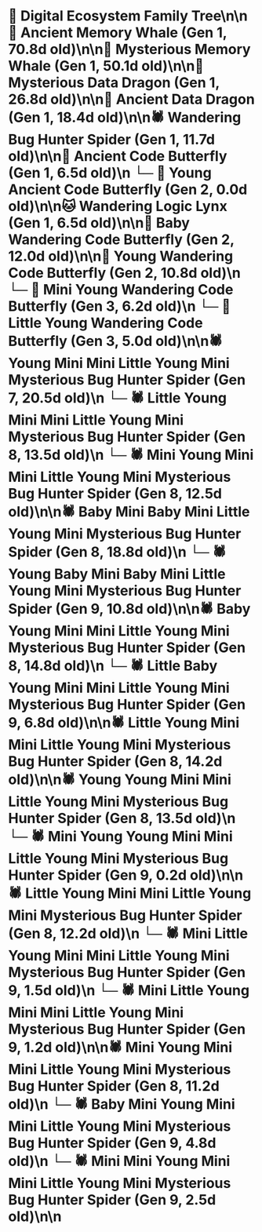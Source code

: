 # 🌳 Digital Ecosystem Family Tree\n\n🐋 Ancient Memory Whale (Gen 1, 70.8d old)\n\n🐋 Mysterious Memory Whale (Gen 1, 50.1d old)\n\n🐉 Mysterious Data Dragon (Gen 1, 26.8d old)\n\n🐉 Ancient Data Dragon (Gen 1, 18.4d old)\n\n🕷️ Wandering Bug Hunter Spider (Gen 1, 11.7d old)\n\n🦋 Ancient Code Butterfly (Gen 1, 6.5d old)\n  └─ 🦋 Young Ancient Code Butterfly (Gen 2, 0.0d old)\n\n🐱 Wandering Logic Lynx (Gen 1, 6.5d old)\n\n🦋 Baby Wandering Code Butterfly (Gen 2, 12.0d old)\n\n🦋 Young Wandering Code Butterfly (Gen 2, 10.8d old)\n  └─ 🦋 Mini Young Wandering Code Butterfly (Gen 3, 6.2d old)\n  └─ 🦋 Little Young Wandering Code Butterfly (Gen 3, 5.0d old)\n\n🕷️ Young Mini Mini Little Young Mini Mysterious Bug Hunter Spider (Gen 7, 20.5d old)\n  └─ 🕷️ Little Young Mini Mini Little Young Mini Mysterious Bug Hunter Spider (Gen 8, 13.5d old)\n  └─ 🕷️ Mini Young Mini Mini Little Young Mini Mysterious Bug Hunter Spider (Gen 8, 12.5d old)\n\n🕷️ Baby Mini Baby Mini Little Young Mini Mysterious Bug Hunter Spider (Gen 8, 18.8d old)\n  └─ 🕷️ Young Baby Mini Baby Mini Little Young Mini Mysterious Bug Hunter Spider (Gen 9, 10.8d old)\n\n🕷️ Baby Young Mini Mini Little Young Mini Mysterious Bug Hunter Spider (Gen 8, 14.8d old)\n  └─ 🕷️ Little Baby Young Mini Mini Little Young Mini Mysterious Bug Hunter Spider (Gen 9, 6.8d old)\n\n🕷️ Little Young Mini Mini Little Young Mini Mysterious Bug Hunter Spider (Gen 8, 14.2d old)\n\n🕷️ Young Young Mini Mini Little Young Mini Mysterious Bug Hunter Spider (Gen 8, 13.5d old)\n  └─ 🕷️ Mini Young Young Mini Mini Little Young Mini Mysterious Bug Hunter Spider (Gen 9, 0.2d old)\n\n🕷️ Little Young Mini Mini Little Young Mini Mysterious Bug Hunter Spider (Gen 8, 12.2d old)\n  └─ 🕷️ Mini Little Young Mini Mini Little Young Mini Mysterious Bug Hunter Spider (Gen 9, 1.5d old)\n  └─ 🕷️ Mini Little Young Mini Mini Little Young Mini Mysterious Bug Hunter Spider (Gen 9, 1.2d old)\n\n🕷️ Mini Young Mini Mini Little Young Mini Mysterious Bug Hunter Spider (Gen 8, 11.2d old)\n  └─ 🕷️ Baby Mini Young Mini Mini Little Young Mini Mysterious Bug Hunter Spider (Gen 9, 4.8d old)\n  └─ 🕷️ Mini Mini Young Mini Mini Little Young Mini Mysterious Bug Hunter Spider (Gen 9, 2.5d old)\n\n